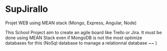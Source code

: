 # SupJirallo
Projet WEB using MEAN stack (Mongo, Express, Angular, Node)

This School Project aim to create an agile board like Trello or Jira.
It must be done using MEAN Stack even if MongoDB is not the most optimize databases for this (NoSql database to manage a relationnal database ~~ )
